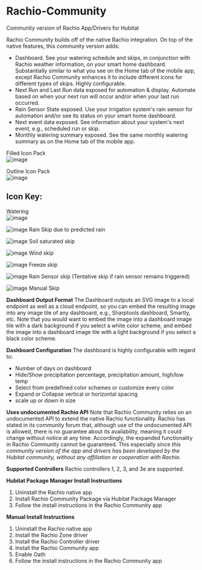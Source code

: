 # Rachio-Community
Community version of Rachio App/Drivers for Hubitat

Rachio Community builds off of the native Rachio integration. On top of the native features, this community version adds:
* Dashboard. See your watering schedule and skips, in conjunction with Rachio weather information, on your smart home dashboard. Substantially similar to what you see on the Home tab of the mobile app, except Rachio Community enhances it to include different icons for different types of skips. Highly configurable.
* Next Run and Last Run data exposed for automation & display. Automate based on when your next run will occur and/or when your last run occurred.
* Rain Sensor State exposed. Use your irrigation system's rain sensor for automation and/or see its status on your smart home dashboard.
* Next event data exposed. See information about your system's next event, e.g., scheduled run or skip.
* Monthly watering summary exposed. See the same monthly watering summary as on the Home tab of the mobile app.

Filled Icon Pack<br>
![image](https://user-images.githubusercontent.com/12822477/118013431-1ce49580-b320-11eb-824d-a81a2a92e31d.png)

Outline Icon Pack<br>
![image](https://user-images.githubusercontent.com/12822477/118013465-266dfd80-b320-11eb-9fe6-bc0c002f0dec.png)

## Icon Key:
Watering<br>
![image](https://user-images.githubusercontent.com/12822477/118013482-2b32b180-b320-11eb-8849-fd853cc4dea2.png) 

![image](https://user-images.githubusercontent.com/12822477/118013502-2f5ecf00-b320-11eb-9d02-e8545fddd681.png) Rain Skip due to predicted rain

![image](https://user-images.githubusercontent.com/12822477/118013513-32f25600-b320-11eb-81ea-1dd865a4b10c.png) Soil saturated skip

![image](https://user-images.githubusercontent.com/12822477/118013550-3a196400-b320-11eb-8e1a-de0b26ed85d6.png) Wind skip

![image](https://user-images.githubusercontent.com/12822477/118013559-3c7bbe00-b320-11eb-8db4-598ad790d59c.png) Freeze skip

![image](https://user-images.githubusercontent.com/12822477/118013569-3f76ae80-b320-11eb-9bd8-eb367fd005ae.png) Rain Sensor skip
(Tentative skip if rain sensor remains triggered)

![image](https://user-images.githubusercontent.com/12822477/118013586-42719f00-b320-11eb-8ccc-91466a841cc3.png) Manual Skip

**Dashboard Output Format**
The Dashboard outputs an SVG image to a local endpoint as well as a cloud endpoint, so you can embed the resulting image into any image tile of any dashboard, e.g., Sharptools dashboard, Smartly, etc. Note that you would want to embed the image into a dashboard image tile with a dark background if you select a white color scheme, and embed the image into a dashboard image tile with a light background if you select a black color scheme.

**Dashboard Configuration**
The dashboard is highly configurable with regard to:
* Number of days on dashboard
* Hide/Show precipitation percentage, precipitation amount, high/low temp
* Select from predefined color schemes or customize every color
* Expand or Collapse vertical or horizontal spacing
* scale up or down in size

**Uses undocumented Rachio API**
Note that Rachio Community relies on an undocumented API to extend the native Rachio functionality. Rachio has stated in its community forum that, although use of the undocumented API is allowed, there is no guarantee about its availability, meaning it could change without notice at any time. Accordingly, the expanded functionality in Rachio Community cannot be guaranteed. This especially since *this community version of the app and drivers has been developed by the Hubitat community, without any affiliation or cooperation with Rachio.*

**Supported Controllers**
Rachio controllers 1, 2, 3, and 3e are supported.


**Hubitat Package Manager Install Instructions**
1. Uninstall the Rachio native app
2. Install Rachio Community Package via Hubitat Package Manager
6. Follow the install instructions in the Rachio Community app

**Manual Install Instructions**
1. Uninstall the Rachio native app
2. Install the Rachio Zone driver
3. Install the Rachio Controller driver
4. Install the Rachio Community app
5. Enable Oath
6. Follow the install instructions in the Rachio Community app

